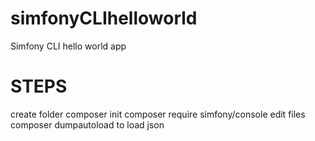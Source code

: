 # simfonyCLIhelloworld
Simfony CLI hello world app

# STEPS
create folder
composer init
composer require simfony/console
edit files
composer dumpautoload to load json
